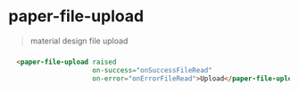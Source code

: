 # paper-file-upload
> material design file upload

###
```html
  <paper-file-upload raised
                     on-success="onSuccessFileRead"
                     on-error="onErrorFileRead">Upload</paper-file-upload>
```